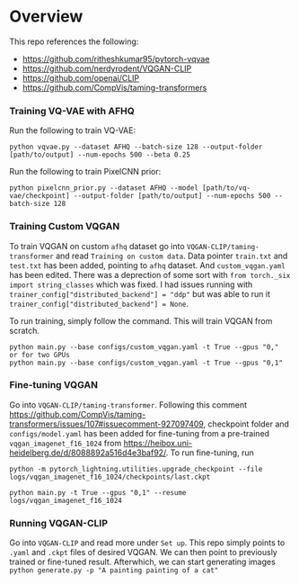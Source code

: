 # Overview

This repo references the following:
- https://github.com/ritheshkumar95/pytorch-vqvae
- https://github.com/nerdyrodent/VQGAN-CLIP
- https://github.com/openai/CLIP
- https://github.com/CompVis/taming-transformers

### Training VQ-VAE with AFHQ
Run the following to train VQ-VAE:
```
python vqvae.py --dataset AFHQ --batch-size 128 --output-folder [path/to/output] --num-epochs 500 --beta 0.25
```

Run the following to train PixelCNN prior:
```
python pixelcnn_prior.py --dataset AFHQ --model [path/to/vq-vae/checkpoint] --output-folder [path/to/output] --num-epochs 500 --batch-size 128
```

### Training Custom VQGAN
To train VQGAN on custom `afhq` dataset go into `VQGAN-CLIP/taming-transformer` and read `Training on custom data`. Data pointer `train.txt` and `test.txt` has been added, pointing to `afhq` dataset. And `custom_vqgan.yaml` has been edited. There was a deprection of some sort with `from torch._six import string_classes` which was fixed. I had issues running with `trainer_config["distributed_backend"] = "ddp"` but was able to run it `trainer_config["distributed_backend"] = None`.

To run training, simply follow the command. This will train VQGAN from scratch.
```
python main.py --base configs/custom_vqgan.yaml -t True --gpus "0,"
or for two GPUs
python main.py --base configs/custom_vqgan.yaml -t True --gpus "0,1"
```

### Fine-tuning VQGAN
Go into `VQGAN-CLIP/taming-transformer`. Following this comment https://github.com/CompVis/taming-transformers/issues/107#issuecomment-927097409, checkpoint folder and `configs/model.yaml` has been added for fine-tuning from a pre-trained `vqgan_imagenet_f16_1024` from https://heibox.uni-heidelberg.de/d/8088892a516d4e3baf92/. To run fine-tuning, run
```
python -m pytorch_lightning.utilities.upgrade_checkpoint --file logs/vqgan_imagenet_f16_1024/checkpoints/last.ckpt

python main.py -t True --gpus "0,1" --resume logs/vqgan_imagenet_f16_1024
```

### Running VQGAN-CLIP
Go into `VQGAN-CLIP` and read more under `Set up`. This repo simply points to `.yaml` and `.ckpt` files of desired VQGAN. We can then point to previously trained or fine-tuned result. Afterwhich, we can start generating images `python generate.py -p "A painting painting of a cat"`
